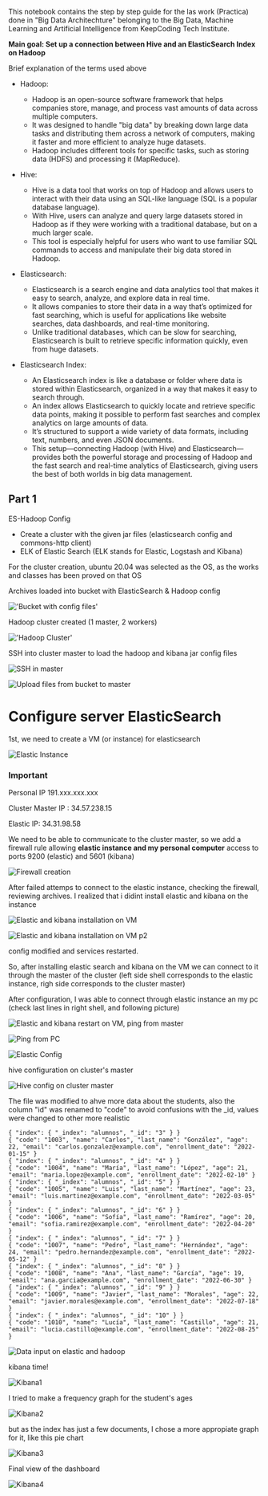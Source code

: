 This notebook contains the step by step guide for the las work (Practica) done in "Big Data Architechture" belonging to the Big Data, Machine Learning and Artificial Intelligence from KeepCoding Tech Institute.

**Main goal: Set up a connection between Hive and an ElasticSearch Index on Hadoop**

Brief explanation of the terms used above

- Hadoop:

    - Hadoop is an open-source software framework that helps companies store, manage, and process vast amounts of data across multiple computers.
    - It was designed to handle "big data" by breaking down large data tasks and distributing them across a network of computers, making it faster  and more efficient to analyze huge datasets.
    - Hadoop includes different tools for specific tasks, such as storing data (HDFS) and processing it (MapReduce).

- Hive:

    - Hive is a data tool that works on top of Hadoop and allows users to interact with their data using an SQL-like language (SQL is a popular database language).
    - With Hive, users can analyze and query large datasets stored in Hadoop as if they were working with a traditional database, but on a much larger scale.
    - This tool is especially helpful for users who want to use familiar SQL commands to access and manipulate their big data stored in Hadoop.

- Elasticsearch:

    - Elasticsearch is a search engine and data analytics tool that makes it easy to search, analyze, and explore data in real time.
    - It allows companies to store their data in a way that’s optimized for fast searching, which is useful for applications like website searches, data dashboards, and real-time monitoring.
    - Unlike traditional databases, which can be slow for searching, Elasticsearch is built to retrieve specific information quickly, even from huge datasets.

- Elasticsearch Index:

    - An Elasticsearch index is like a database or folder where data is stored within Elasticsearch, organized in a way that makes it easy to search through.
    - An index allows Elasticsearch to quickly locate and retrieve specific data points, making it possible to perform fast searches and complex analytics on large amounts of data.
    - It’s structured to support a wide variety of data formats, including text, numbers, and even JSON documents.
    - This setup—connecting Hadoop (with Hive) and Elasticsearch—provides both the powerful storage and processing of Hadoop and the fast search and real-time analytics of Elasticsearch, giving users the best of both worlds in big data management.


## Part 1
ES-Hadoop Config

- Create a cluster with the given jar files (elasticsearch config and commons-http client)
- ELK of Elastic Search (ELK stands for Elastic, Logstash and Kibana)

For the cluster creation, ubuntu 20.04 was selected as the OS, as the works and classes has been proved on that OS

Archives loaded into bucket with ElasticSearch & Hadoop config

!['Bucket with config files'](images/001.png)

Hadoop cluster created (1 master, 2 workers)

!['Hadoop Cluster'](images/002.png)

SSH into cluster master to load the hadoop and kibana jar config files 

![SSH in master](images/003.png)

![Upload files from bucket to master](images/004.png)

# Configure server ElasticSearch

1st, we need to create a VM (or instance) for elasticsearch

![Elastic Instance](images/005.png)

### Important

Personal IP 191.xxx.xxx.xxx

Cluster Master IP : 34.57.238.15

Elastic IP: 34.31.98.58


We need to be able to communicate to the cluster master, so we add a firewall rule allowing **elastic instance and my personal computer** access to ports 9200 (elastic) and 5601 (kibana)

![Firewall creation](images/006e.png)

After failed attemps to connect to the elastic instance, checking the firewall, reviewing archives. I realized that i didint install elastic and kibana on the instance

![Elastic and kibana installation on VM](images/006.5.png)

![Elastic and kibana installation on VM p2](images/007.png)

config modified and services restarted.

So, after installing elastic search and kibana on the VM we can connect to it through the master of the cluster (left side shell corresponds to the elastic instance, righ side corresponds to the cluster master)

After configuration, I was able to connect through elastic instance an my pc (check last lines in right shell, and following picture)

![Elastic and kibana restart on VM, ping from master](images/008.png)

![Ping from PC](images/009.png)

![Elastic Config](images/010.png)

hive configuration on cluster's master

![Hive config on cluster master](images/011.png)

The file was modified to ahve more data about the students, also the column "id" was renamed to "code" to avoid confusions with the _id, values were changed to other more realistic
```{json}
{ "index": { "_index": "alumnos", "_id": "3" } }
{ "code": "1003", "name": "Carlos", "last_name": "González", "age": 22, "email": "carlos.gonzalez@example.com", "enrollment_date": "2022-01-15" }
{ "index": { "_index": "alumnos", "_id": "4" } }
{ "code": "1004", "name": "María", "last_name": "López", "age": 21, "email": "maria.lopez@example.com", "enrollment_date": "2022-02-10" }
{ "index": { "_index": "alumnos", "_id": "5" } }
{ "code": "1005", "name": "Luis", "last_name": "Martínez", "age": 23, "email": "luis.martinez@example.com", "enrollment_date": "2022-03-05" }
{ "index": { "_index": "alumnos", "_id": "6" } }
{ "code": "1006", "name": "Sofía", "last_name": "Ramírez", "age": 20, "email": "sofia.ramirez@example.com", "enrollment_date": "2022-04-20" }
{ "index": { "_index": "alumnos", "_id": "7" } }
{ "code": "1007", "name": "Pedro", "last_name": "Hernández", "age": 24, "email": "pedro.hernandez@example.com", "enrollment_date": "2022-05-12" }
{ "index": { "_index": "alumnos", "_id": "8" } }
{ "code": "1008", "name": "Ana", "last_name": "García", "age": 19, "email": "ana.garcia@example.com", "enrollment_date": "2022-06-30" }
{ "index": { "_index": "alumnos", "_id": "9" } }
{ "code": "1009", "name": "Javier", "last_name": "Morales", "age": 22, "email": "javier.morales@example.com", "enrollment_date": "2022-07-18" }
{ "index": { "_index": "alumnos", "_id": "10" } }
{ "code": "1010", "name": "Lucía", "last_name": "Castillo", "age": 21, "email": "lucia.castillo@example.com", "enrollment_date": "2022-08-25" }
```


![Data input on elastic and hadoop](images/012.png)

kibana time!

![Kibana1](images/013.png)

I tried to make a frequency graph for the student's ages

![Kibana2](images/014.png)

but as the index has just a few documents, I chose a more appropiate graph for it, like this pie chart

![Kibana3](images/015.png)

Final view of the dashboard

![Kibana4](images/016.png)
